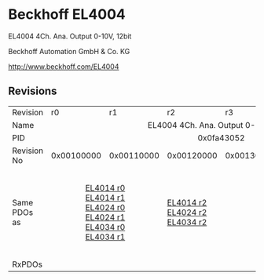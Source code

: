 # Beckhoff EL4004

EL4004 4Ch. Ana. Output 0-10V, 12bit

Beckhoff Automation GmbH & Co. KG

http://www.beckhoff.com/EL4004

## Revisions
<table>
<tr>
<td>Revision</td>
<td>r0</td>
<td>r1</td>
<td>r2</td>
<td>r3</td>
<td>r4</td>
<td>r5</td>
</tr>
<tr>
<td>Name</td>
<td colspan=6 align="center">EL4004 4Ch. Ana. Output 0-10V, 12bit</td>
</tr>
<tr>
<td>PID</td>
<td colspan=6 align="center">0x0fa43052</td>
</tr>
<tr>
<td>Revision No</td>
<td>0x00100000</td>
<td>0x00110000</td>
<td>0x00120000</td>
<td>0x00130000</td>
<td>0x00140000</td>
<td>0x00150000</td>
</tr>
<tr>
<td>Same PDOs as</td>
<td colspan=2 align="center"><a href="EL4014.md">EL4014 r0</a><br/><a href="EL4014.md">EL4014 r1</a><br/><a href="EL4024.md">EL4024 r0</a><br/><a href="EL4024.md">EL4024 r1</a><br/><a href="EL4034.md">EL4034 r0</a><br/><a href="EL4034.md">EL4034 r1</a></td>
<td><a href="EL4014.md">EL4014 r2</a><br/><a href="EL4024.md">EL4024 r2</a><br/><a href="EL4034.md">EL4034 r2</a></td>
<td colspan=2 align="center"><a href="EJ4004.md">EJ4004 r4</a><br/><a href="EJ4024.md">EJ4024 r4</a><br/><a href="EL4014.md">EL4014 r3</a><br/><a href="EL4014.md">EL4014 r4</a><br/><a href="EL4024.md">EL4024 r3</a><br/><a href="EL4024.md">EL4024 r4</a><br/><a href="EL4024.md">EL4024 r5</a><br/><a href="EL4034.md">EL4034 r3</a><br/><a href="EL4034.md">EL4034 r4</a></td>
<td><a href="EL4014.md">EL4014 r5</a><br/><a href="EL4024.md">EL4024 r6</a><br/><a href="EL4034.md">EL4034 r5</a></td>
</tr>
<tr>
<td>RxPDOs</td>
<td colspan=6 align="left"></td>
</tr>
</table>
